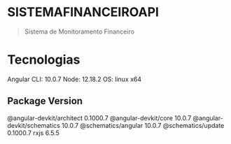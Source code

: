 # SISTEMAFINANCEIROAPI
> Sistema de Monitoramento Financeiro

# Tecnologias

Angular CLI: 10.0.7
Node: 12.18.2
OS: linux x64

Package                      Version
------------------------------------------------------
@angular-devkit/architect    0.1000.7
@angular-devkit/core         10.0.7
@angular-devkit/schematics   10.0.7
@schematics/angular          10.0.7
@schematics/update           0.1000.7
rxjs                         6.5.5
